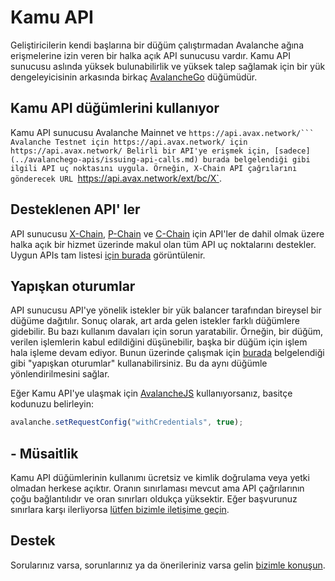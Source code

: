 # Kamu API

Geliştiricilerin kendi başlarına bir düğüm çalıştırmadan Avalanche ağına erişmelerine izin veren bir halka açık API sunucusu vardır. Kamu API sunucusu aslında yüksek bulunabilirlik ve yüksek talep sağlamak için bir yük dengeleyicisinin arkasında birkaç [AvalancheGo](https://github.com/ava-labs/avalanchego) düğümüdür.

## Kamu API düğümlerini kullanıyor

Kamu API sunucusu Avalanche Mainnet ve `https://api.avax.network/``` Avalanche Testnet için https://api.avax.network/ için https://api.avax.network/ Belirli bir API'ye erişmek için, [sadece](../avalanchego-apis/issuing-api-calls.md) burada belgelendiği gibi ilgili API uç noktasını uygula. Örneğin, X-Chain API çağrılarını gönderecek URL `https://api.avax.network/ext/bc/X`.

## Desteklenen API' ler

API sunucusu [X-Chain](../avalanchego-apis/exchange-chain-x-chain-api.md), [P-Chain](../avalanchego-apis/platform-chain-p-chain-api.md) ve [C-Chain](../avalanchego-apis/contract-chain-c-chain-api.md) için API'ler de dahil olmak üzere halka açık bir hizmet üzerinde makul olan tüm API uç noktalarını destekler. Uygun APIs tam listesi [için burada](../avalanchego-apis/) görüntülenir.

## Yapışkan oturumlar

API sunucusu API'ye yönelik istekler bir yük balancer tarafından bireysel bir düğüme dağıtılır. Sonuç olarak, art arda gelen istekler farklı düğümlere gidebilir. Bu bazı kullanım davaları için sorun yaratabilir. Örneğin, bir düğüm, verilen işlemlerin kabul edildiğini düşünebilir, başka bir düğüm için işlem hala işleme devam ediyor. Bunun üzerinde çalışmak için [burada](https://developer.mozilla.org/en-US/docs/Web/API/Request/credentials) belgelendiği gibi "yapışkan oturumlar" kullanabilirsiniz. Bu da aynı düğümle yönlendirilmesini sağlar.

Eğer Kamu API'ye ulaşmak için [AvalancheJS](avalanchejs/) kullanıyorsanız, basitçe kodunuzu belirleyin:

```javascript
avalanche.setRequestConfig("withCredentials", true);
```

## - Müsaitlik

Kamu API düğümlerinin kullanımı ücretsiz ve kimlik doğrulama veya yetki olmadan herkese açıktır. Oranın sınırlaması mevcut ama API çağrılarının çoğu bağlantılıdır ve oran sınırları oldukça yüksektir. Eğer başvurunuz sınırlara karşı ilerliyorsa [lütfen bizimle iletişime geçin](https://chat.avalabs.org).

## Destek

Sorularınız varsa, sorunlarınız ya da önerileriniz varsa gelin [bizimle konuşun](https://chat.avalabs.org/).

